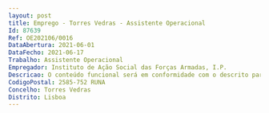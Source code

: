 ```yaml
--- 
layout: post
title: Emprego - Torres Vedras - Assistente Operacional
Id: 87639
Ref: OE202106/0016
DataAbertura: 2021-06-01
DataFecho: 2021-06-17
Trabalho: Assistente Operacional
Empregador: Instituto de Ação Social das Forças Armadas, I.P.
Descricao: O conteúdo funcional será em conformidade com o descrito para a carreira deAssistente Operacional, conforme consta no anexo da Lei Geral do Trabalho emFunções Públicas, aprovada em anexo à Lei n.º 35 2014, de 20 de junho, e parareforço dos serviços no âmbito da atividade excecional e temporária resultantedo combate à situação epidemiológica do novo Coronavírus   COVID 19.
CodigoPostal: 2585-752 RUNA
Concelho: Torres Vedras
Distrito: Lisboa
--- 
```


